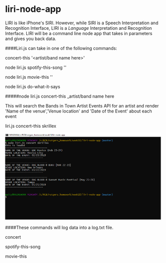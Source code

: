 # liri-node-app

LIRI is like iPhone's SIRI. However, while SIRI is a Speech Interpretation and Recognition Interface, LIRI is a _Language_ Interpretation and Recognition Interface. LIRI will be a command line node app that takes in parameters and gives you back data.

####Liri.js can take in one of the following commands:

  concert-this '<artist/band name here>'
  

  node liri.js spotify-this-song '<song name here>'

  node liri.js movie-this '<movie name here>'

  node liri.js do-what-it-says
  
#####node liri.js concert-this _artist/band name here

This will search the Bands in Town Artist Events API for an artist and render 'Name of the venue','Venue location' and 'Date of the Event' about each event 

liri.js concert-this skrillex

![Screenshot](screenShot/concert.PNG)


  

####These commands will log data into a log.txt file.

  concert

  spotify-this-song

  movie-this
